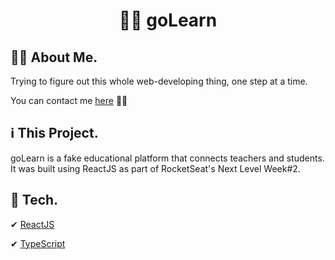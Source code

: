 <h1 align="center">
    👩‍💻 goLearn
</h1>

## 👩‍🚀 About Me.
Trying to figure out this whole web-developing thing, one step at a time.

You can contact me [here](https://linkedin.com/in/nolascobruna) 🙋‍♀️

## ℹ This Project.
goLearn is a fake educational platform that connects teachers and students. It was built using ReactJS as part of RocketSeat's Next Level Week#2.

## 🚀 Tech.

✔ [ReactJS](https://pt-br.reactjs.org/)

✔ [TypeScript](https://www.typescriptlang.org/)

